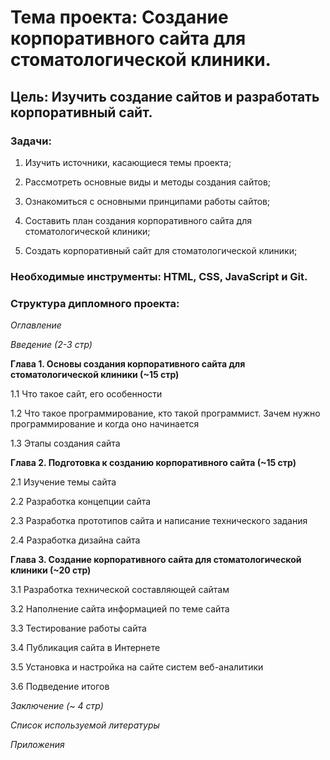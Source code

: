 # **Тема проекта**: Создание корпоративного сайта для стоматологической клиники.

## **Цель**: Изучить создание сайтов и разработать корпоративный сайт.

### **Задачи**:   

1. Изучить источники, касающиеся темы проекта;    

2. Рассмотреть основные виды и методы создания сайтов; 

3. Ознакомиться с основными принципами работы сайтов; 

4. Составить план создания корпоративного сайта для стоматологической клиники;   

5. Создать корпоративный сайт для стоматологической клиники;  

### **Необходимые инструменты**:  HTML, CSS, JavaScript и Git.

### **Структура дипломного проекта**:   

_Оглавление_  

_Введение (2-3 стр)_ 

**Глава 1. Основы создания корпоративного сайта для стоматологической клиники (~15 стр)**  

1.1 Что такое сайт, его особенности  

1.2 Что такое программирование, кто такой программист. Зачем нужно программирование и когда оно начинается  

1.3 Этапы создания сайта 

**Глава 2. Подготовка к созданию корпоративного сайта (~15 стр)**  

2.1 Изучение темы сайта

2.2 Разработка концепции сайта

2.3 Разработка прототипов сайта и написание технического задания

2.4 Разработка дизайна сайта

**Глава 3. Создание корпоративного сайта для стоматологической клиники (~20 стр)** 

3.1 Разработка технической составляющей сайтам

3.2 Наполнение сайта информацией по теме сайта

3.3 Тестирование работы сайта

3.4 Публикация сайта в Интернете

3.5 Установка и настройка на сайте систем веб-аналитики

3.6 Подведение итогов

_Заключение (~ 4 стр)_ 

_Список используемой литературы_ 

_Приложения_
